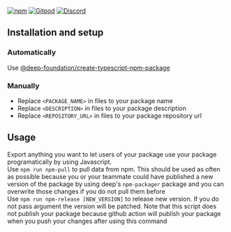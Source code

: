 [![npm](https://img.shields.io/npm/v/<PACKAGE_NAME>.svg)](https://www.npmjs.com/package/<PACKAGE_NAME>) 
[![Gitpod](https://img.shields.io/badge/Gitpod-ready--to--code-blue?logo=gitpod)](https://gitpod.io/#<REPOSITORY_URL>) 
[![Discord](https://badgen.net/badge/icon/discord?icon=discord&label&color=purple)](https://discord.gg/deep-foundation)

## Installation and setup

### Automatically

Use [@deep-foundation/create-typescript-npm-package](https://www.npmjs.com/package/@deep-foundation/create-typescript-npm-package)

### Manually
- Replace `<PACKAGE_NAME>` in files to your package name
- Replace `<DESCRIPTION>` in files to your package description
- Replace `<REPOSITORY_URL>` in files to your package repository url

## Usage

Export anything you want to let users of your package use your package programatically by using Javascript.  
Use `npm run npm-pull` to pull data from npm. This should be used as often as possible because you or your teammate could have published a new version of the package by using deep's `npm-packager` package  and you can overwrite those changes if you do not pull them before  
Use  `npm run npm-release [NEW_VERSION]` to release new version. If you do not pass argument the version will be patched. Note that this script does not publish your package because github action will publish your package when you push your changes after using this command
